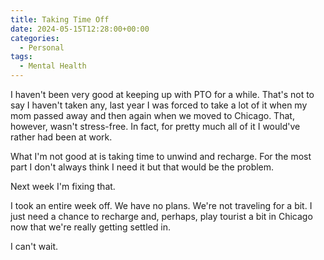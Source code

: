 ```yaml
---
title: Taking Time Off
date: 2024-05-15T12:28:00+00:00
categories:
  - Personal
tags:
  - Mental Health
---
```


I haven't been very good at keeping up with PTO for a while. That's not to say I haven't taken any, last year I was forced to take a lot of it when my mom passed away and then again when we moved to Chicago. That, however, wasn't stress-free. In fact, for pretty much all of it I would've rather had been at work.

What I'm not good at is taking time to unwind and recharge. For the most part I don't always think I need it but that would be the problem.

Next week I'm fixing that.

I took an entire week off. We have no plans. We're not traveling for a bit. I just need a chance to recharge and, perhaps, play tourist a bit in Chicago now that we're really getting settled in.

I can't wait.